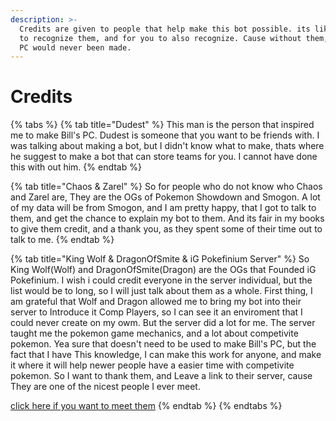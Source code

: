 ```yaml
---
description: >-
  Credits are given to people that help make this bot possible. its like my way
  to recognize them, and for you to also recognize. Cause without them, Bill's
  PC would never been made.
---
```


# Credits

{% tabs %}
{% tab title="Dudest" %}
This man is the person that inspired me to make Bill's PC. Dudest is someone that you want to be friends with. I was talking about making a bot, but I didn't know what to make, thats where he suggest to make a bot that can store teams for you. I cannot have done this with out him.
{% endtab %}

{% tab title="Chaos & Zarel" %}
So for people who do not know who Chaos and Zarel are, They are the OGs of Pokemon Showdown and Smogon. A lot of my data will be from Smogon, and I am pretty happy, that I got to talk to them, and get the chance to explain my bot to them. And its fair in my books to give them credit, and a thank you, as they spent some of their time out to talk to me.
{% endtab %}

{% tab title="King Wolf & DragonOfSmite & iG Pokefinium Server" %}
So King Wolf\(Wolf\) and DragonOfSmite\(Dragon\) are the OGs that Founded iG Pokefinium. I wish i could credit everyone in the server individual, but the list would be to long, so I will just talk about them as a whole. First thing, I am grateful that Wolf and Dragon allowed me to bring my bot into their server to Introduce it Comp Players, so I can see it an enviroment that I could never create on my owm. But the server did a lot for me. The server taught me the pokemon game mechanics, and a lot about competivite pokemon. Yea sure that doesn't need to be used to make Bill's PC, but the fact that I have This knowledge, I can make this work for anyone, and make it where it will help newer people have a easier time with competivite pokemon. So I want to thank them, and Leave a link to their server, cause They are one of the nicest people I ever meet.

[click here if you want to meet them](https://discord.gg/TFMtRtJ)
{% endtab %}
{% endtabs %}

